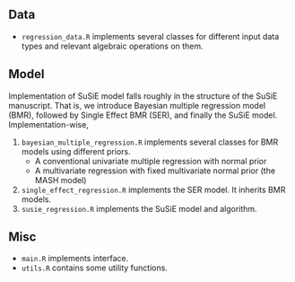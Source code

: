 ## Data

- `regression_data.R` implements several classes for different input data types and relevant algebraic operations on them.

## Model

Implementation of SuSiE model falls roughly in the structure of the SuSiE manuscript. 
That is, we introduce Bayesian multiple regression model (BMR), 
followed by Single Effect BMR (SER), and finally the SuSiE model.
Implementation-wise,

1. `bayesian_multiple_regression.R` implements several classes for BMR models using different priors.
    - A conventional univariate multiple regression with normal prior
    - A multivariate regression with fixed multivariate normal prior (the MASH model)
2. `single_effect_regression.R` implements the SER model. It inherits BMR models.
3. `susie_regression.R` implements the SuSiE model and algorithm.

## Misc

- `main.R` implements interface.
- `utils.R` contains some utility functions.